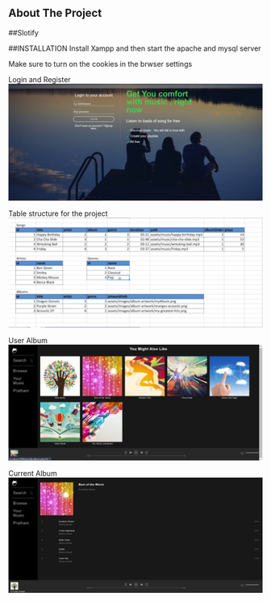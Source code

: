 <!-- ABOUT THE PROJECT -->
## About The Project

##Slotify

##INSTALLATION
Install Xampp and then start the apache and mysql server 

Make sure to turn on the cookies in the brwser settings 

Login and Register 
![Alt text]( spotify/assets/images/Demo/demo.png "Register and Login Page")

Table structure for the project
![Alt text]( spotify/assets/images/Demo/Table-structure.png "Tables In Backend")

User Album
![Alt text]( spotify/assets/images/Demo/Album-musicPlayer.png "User Album")

Current Album
![Alt text]( spotify/assets/images/Demo/Album.png "User Album")


